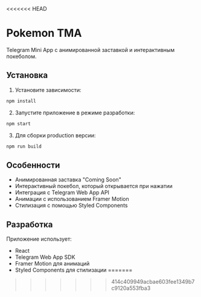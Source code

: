 <<<<<<< HEAD
# Pokemon TMA

Telegram Mini App с анимированной заставкой и интерактивным покеболом.

## Установка

1. Установите зависимости:
```bash
npm install
```

2. Запустите приложение в режиме разработки:
```bash
npm start
```

3. Для сборки production версии:
```bash
npm run build
```

## Особенности

- Анимированная заставка "Coming Soon"
- Интерактивный покебол, который открывается при нажатии
- Интеграция с Telegram Web App API
- Анимации с использованием Framer Motion
- Стилизация с помощью Styled Components

## Разработка

Приложение использует:
- React
- Telegram Web App SDK
- Framer Motion для анимаций
- Styled Components для стилизации 
=======

>>>>>>> 414c409949acbae603fee1349b7c9120a553fba3
